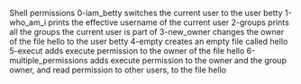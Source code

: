 Shell permissions
0-iam_betty switches the current user to the user betty
1-who_am_i prints the effective username of the current user
2-groups prints all the groups the current user is part of
3-new_owner changes the owner of the file hello to the user betty
4-empty creates an empty file called hello
5-execut adds execute permission to the owner of the file hello
6-multiple_permissions  adds execute permission to the owner and the group owner, and read permission to other users, to the file hello
